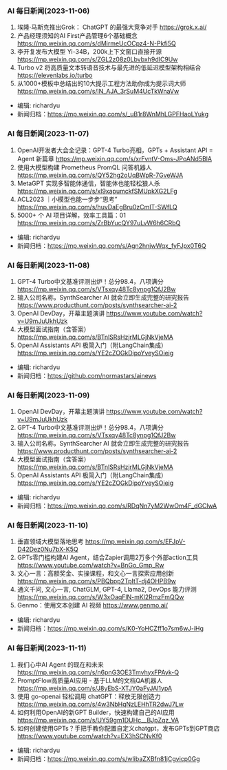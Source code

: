 ### AI 每日新闻(2023-11-06)

1. 埃隆·马斯克推出Grok： ChatGPT 的最强大竞争对手 https://grok.x.ai/
2. 产品经理须知的AI First产品管理6个基础概念 https://mp.weixin.qq.com/s/dMirmeUcOCpz4-N-Pkfi5Q
3. 李开复发布大模型 Yi-34B，200k上下文窗口直接开源 https://mp.weixin.qq.com/s/ZGL2z08z0Lbvbxh9dIC9Uw
4. Turbo v2 将高质量文本转语音技术与最先进的低延迟模型架构相结合 https://elevenlabs.io/turbo
5. 从1000+模板中总结出的10大提示工程方法助你成为提示词大师 https://mp.weixin.qq.com/s/lN_AJA_3rSuM4UcTkWnaVw

* 编辑: richardyu
* 新闻归档：https://mp.weixin.qq.com/s/_uB1r8WnMhLGPFHaoLYukg

### AI 每日新闻(2023-11-07)

1. OpenAI开发者大会全记录：GPT-4 Turbo亮相，GPTs + Assistant API = Agent 新篇章 https://mp.weixin.qq.com/s/xrFvntV-Oms-JPoANd5BlA
2. 使用大模型构建 Prometheus PromQL 问答机器人 https://mp.weixin.qq.com/s/QY52hg2oUqBWpR-7GveWJA
3. MetaGPT 实现多智能体通信，智能体也能轻松狼人杀 https://mp.weixin.qq.com/s/xl9xapumckfSMUpkXG2LFg
4. ACL2023 ｜小模型也能一步步“思考” https://mp.weixin.qq.com/s/huvDaEgBru0zCmIT-SWfLQ
5. 5000+ 个 AI 项目详解，效率工具篇：01 https://mp.weixin.qq.com/s/ZrBbYucQY97uLvW6h6CRbQ

* 编辑: richardyu
* 新闻归档：https://mp.weixin.qq.com/s/Agn2hnjwWqx_fyFJpx0T6Q


### AI 每日新闻(2023-11-08)

1. GPT-4 Turbo中文基准评测出炉！总分98.4，八项满分 https://mp.weixin.qq.com/s/VTsxqy48Tc8ynpg1QfJ2Bw
2. 输入公司名称，SynthSearcher AI 就会立即生成完整的研究报告 https://www.producthunt.com/posts/synthsearcher-ai-2
3. OpenAI DevDay，开幕主题演讲 https://www.youtube.com/watch?v=U9mJuUkhUzk
4. 大模型面试指南（含答案）https://mp.weixin.qq.com/s/BTnlSRsHzjrMLGjNkVjeMA
5. OpenAI Assistants API 极简入门（附LangChain集成）https://mp.weixin.qq.com/s/YE2cZOGkDipoYveySOieig

* 编辑: richardyu
* 新闻归档：https://github.com/normastars/ainews

### AI 每日新闻(2023-11-09)

1. OpenAI DevDay，开幕主题演讲 https://www.youtube.com/watch?v=U9mJuUkhUzk
2. GPT-4 Turbo中文基准评测出炉！总分98.4，八项满分 https://mp.weixin.qq.com/s/VTsxqy48Tc8ynpg1QfJ2Bw
3. 输入公司名称，SynthSearcher AI 就会立即生成完整的研究报告 https://www.producthunt.com/posts/synthsearcher-ai-2
4. 大模型面试指南（含答案）https://mp.weixin.qq.com/s/BTnlSRsHzjrMLGjNkVjeMA
5. OpenAI Assistants API 极简入门（附LangChain集成）https://mp.weixin.qq.com/s/YE2cZOGkDipoYveySOieig

* 编辑: richardyu
* 新闻归档：https://mp.weixin.qq.com/s/RDqNn7yM2WwOm4F_dGClwA

### AI 每日新闻(2023-11-10)

1. 垂直领域大模型落地思考 https://mp.weixin.qq.com/s/EFJpV-D42Dez0Nu7bX-K5Q
2. GPTs零门槛构建AI Agent，结合Zapier调用2万多个外部action工具 https://www.youtube.com/watch?v=BnGo_Gmp_Rw
3. 文心一言：高额奖金、实操课程，和文心一言探索应用创新 https://mp.weixin.qq.com/s/PBQbpp2TpItT-dj4OHPB9w
4. 通义千问, 文心一言, ChatGLM, GPT-4, Llama2, DevOps 能力评测 https://mp.weixin.qq.com/s/W3xOaqFlN-mKl2RmzFmQQw
5. Genmo：使用文本创建 AI 视频 https://www.genmo.ai/

* 编辑: richardyu
* 新闻归档：https://mp.weixin.qq.com/s/K0-YoHCZff1o7sm6wJ-iHg

### AI 每日新闻(2023-11-11)

1. 我们心中AI Agent 的现在和未来 https://mp.weixin.qq.com/s/n6pnG3OE3TmvhyxFPAyk-Q
2. PromptFlow高质量AI应用 - 基于LLM的文档QA机器人 https://mp.weixin.qq.com/s/J8yEbS-XTJY0aFyJAl1ypA
3. 使用 go-openai 轻松调用 chatGPT：释放无限创造力 https://mp.weixin.qq.com/s/4w3NbHqNzLEHhTR2dwJ7Lw
4. 如何利用OpenAI的新GPT Builder，快速构建自己的AI应用 https://mp.weixin.qq.com/s/UY59gm1DUHc__BJpZqz_VA
5. 如何创建使用GPTs？手把手教你配置自定义chatgpt，发布GPTs到GPT商店 https://www.youtube.com/watch?v=EX3hSCNvKf0

* 编辑: richardyu
* 新闻归档：https://mp.weixin.qq.com/s/wIibaZXBfn81jCgvicp0Gg
